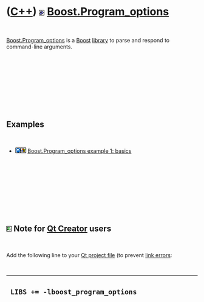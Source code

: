 



 

 

 

 

 

([C++](Cpp.md)) ![Boost](PicBoost.png) [Boost.Program\_options](CppProgram_options.md)
========================================================================================

 

[Boost.Program\_options](CppProgram_options.md) is a
[Boost](CppBoost.md) [library](CppLibrary.md) to parse and respond to
command-line arguments.

 

 

 

 

 

Examples
--------

 

-   ![Lubuntu](PicLubuntu.png)![Windows](PicWindows.png)
    [Boost.Program\_options example 1:
    basics](CppProgram_optionsExample1.md)

 

 

 

 

 

![Qt Creator](PicQtCreator.png) Note for [Qt Creator](CppQtCreator.md) users
-----------------------------------------------------------------------------

 

Add the following line to your [Qt project file](CppQtProjectFile.md)
(to prevent [link errors](CppLinkError.md):

 

  ------------------------------------
  ` LIBS += -lboost_program_options`
  ------------------------------------

 

 

 

 

 





 



